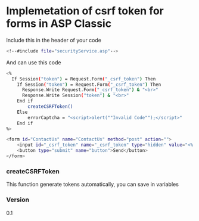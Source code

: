 # Implemetation of csrf token for forms in ASP Classic

Include this in the header of your code

```sh
<!--#include file="securityService.asp"-->
```

And can use this code

```sh
<%
  If Session("token") = Request.Form("_csrf_token") Then
    If Session("token") = Request.Form("_csrf_token") Then
      Response.Write Request.Form("_csrf_token") & "<br>"
      Response.Write Session("token") & "<br>"
    End if
		createCSRFToken()
	Else
		errorCaptcha = "<script>alert(""Invalid Code"");</script>"
	End if
%>

<form id="ContactUs" name="ContactUs" method="post" action="">
	<input id="_csrf_token" name="_csrf_token" type="hidden" value="<% Response.Write Session("token") %>">
	<button type="submit" name="button">Send</button>
</form>
```

### createCSRFToken

This function generate tokens automatically, you can save in variables

### Version
0.1
